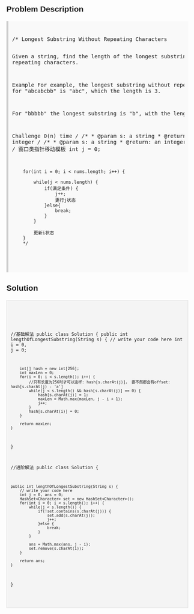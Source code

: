<style>
  body { font-family: Arial, sans-serif; }
  .container { max-width: 100%; margin: 0 auto; padding: 10px; }
  .comment-block { background-color: #f9f9f9; padding: 10px; border-left: 5px solid #ccc; max-width: 100%; margin: 20px auto; overflow-wrap: break-word; white-space: pre-wrap; }
  .code-block { background-color: #f4f4f4; padding: 10px; border: 1px solid #ddd; max-width: 100%; margin: 20px auto; overflow-wrap: break-word; white-space: pre-wrap; }
</style>

<div class='container'>
<h2>Problem Description</h2>
<div class='comment-block'>
<pre>
/* Longest Substring Without Repeating Characters 

Given a string, find the length of the longest substring without repeating characters.

Example
For example, the longest substring without repeating letters for "abcabcbb" is "abc", which the length is 3.

For "bbbbb" the longest substring is "b", with the length of 1.

Challenge 
O(n) time
*/
    /**
     * @param s: a string
     * @return: an integer 
     */
    /**
     * @param s: a string
     * @return: an integer 
     */
        /* 窗口类指针移动模板
        int j = 0;

        for(int i = 0; i < nums.length; i++) {

            while(j < nums.length) {
                if(满足条件) {
                    j++;
                    更行j状态
                }else{
                    break;
                }
            }

            更新i状态
        }
        */
</pre>
</div>

<h2>Solution</h2>
<div class='code-block'>
<pre><code class='language-java'>

//基础解法
public class Solution {
    public int lengthOfLongestSubstring(String s) {
        // write your code here
        int i = 0, j = 0;
        
        int[] hash = new int[256];
        int maxLen = 0;
        for(i = 0; i < s.length(); i++) {
            //只有长度为256时才可以这样: hash[s.charAt(j)]， 要不然都会有offset: hash[s.charAt(j) - 'a']
            while(j < s.length() && hash[s.charAt(j)] == 0) {
                hash[s.charAt(j)] = 1;
                maxLen = Math.max(maxLen, j - i + 1);
                j++;
            }
            hash[s.charAt(i)] = 0;
        }
        
        return maxLen;
    }
}


//进阶解法
public class Solution {
    
    public int lengthOfLongestSubstring(String s) {
        // write your code here
        int j = 0, ans = 0;
        HashSet<Character> set = new HashSet<Character>();
        for(int i = 0; i < s.length(); i++) {
            while(j < s.length()) {
                if(!set.contains(s.charAt(j))) {
                    set.add(s.charAt(j));
                    j++;
                }else {
                    break;
                }
            }
            
            ans = Math.max(ans, j - i);
            set.remove(s.charAt(i));
        }
        
        return ans;
    }
}</code></pre>
</div>
</div>
